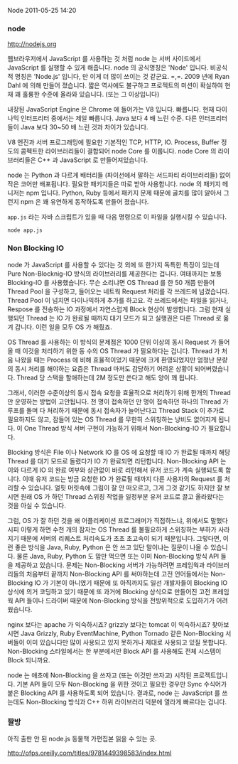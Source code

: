 Node
2011-05-25 14:20
 
### node

<http://nodejs.org>

웹브라우저에서 JavaScript 를 사용하는 것 처럼 node 는 서버 사이드에서 JavaScript 를 실행할 수 있게 해줍니다. node 의 공식명칭은 'Node' 입니다. 비공식적 명칭은 'Node.js' 입니다, 만 이게 더 많이 쓰이는 것 같군요. =,=. 2009 년에 Ryan Dahl 에 의해 만들어 졌습니다. 짧은 역사에도 불구하고 프로젝트의 미션이 확실하여 현재 꽤 훌륭한 수준에 올라와 있습니다. (또는 그 이상입니다) 

내장된 JavaScript Engine 은 Chrome 에 들어가는 V8 입니다. 빠릅니다. 현재 다이나믹 인터프리터 중에서는 제일 빠릅니다. Java 보다 4 배 느린 수준. 다른 인터프리터들이 Java 보다 30~50 배 느린 것과 차이가 있습니다. 

V8 엔진과 서버 프로그래밍에 필요한 기본적인 TCP, HTTP, IO. Process, Buffer 정도의 콤펙트한 라이브러리들이 결합되어 node Core 를 이룹니다. node Core 의 라이브러리들은 C++ 과 JavaScript 로 만들어져있습니다.

node 는 Python 과 다르게 배터리들 (파이선에서 말하는 서드파티 라이브러리들) 없이 작은 코어만 배포됩니다. 필요한 패키지들은 따로 받아 사용합니다. node 의 패키지 메니저는 npm 입니다. Python, Ruby 등에서 패키지 문제 때문에 골치를 많이 앓아서 그런지 npm 은 꽤 유연하게 동작하도록 만들어 졌습니다.

`app.js` 라는 자바 스크립트가 있을 때 다음 명령으로 이 파일을 실행시킬 수 있습니다.

	node app.js

### Non Blocking IO

node 가 JavaScript 를 사용할 수 있다는 것 외에 또 한가지 독특한 특징이 있는데 Pure Non-Blocknig-IO 방식의 라이브러리를 제공한다는 겁니다. 여태까지는 보통 Blocking-IO 를 사용했습니다. 무슨 소리냐면 OS Thread 를 한 50 개쯤 만들어 Thread Pool 을 구성하고, 들어오는 네트웍 Request 처리를 각 쓰레드에 넘겼습니다. Thread Pool 이 넘치면 다이나믹하게 추가를 하고요. 각 쓰레드에서는 파일을 읽거나, Respose 를 전송하는 IO 과정에서 자연스럽게 Block 현상이 발생합니다. 그럼 현재 실행되던 Thread 는 IO 가 완료될 때까지 대기 모드가 되고 실행권은 다른 Thread 로 옮겨 갑니다. 이런 일을 모두 OS 가 해줬죠.

OS Thread 를 사용하는 이 방식의 문제점은 1000 단위 이상의 동시 Request 가 들어올 때 이것을 처리하기 위한 동 수의 OS Thread 가 필요하다는 겁니다. Thread 가 처음 나왔을 때는 Process 에 비해 효율적이었기 때문에 크게 환영되었지만 엄청난 분량의 동시 처리를 해야하는 요즘은 Thread 마저도 감당하기 어려운 상황이 되어버렸습니다. Thread 당 스택을 할애하는데 2M 정도만 쓴다고 해도 양이 꽤 됩니다.

그래서, 이러한 수준이상의 동시 접속 요청을 효율적으로 처리하기 위해 한개의 Thread 만 운영하는 방법이 고안됩니다. 천 명이 접속하던 만 명이 접속하던 하나의 Thread 가 루프를 돌며 다 처리하기 때문에 동시 접속자가 늘어난다고 Thread Stack 이 추가로 필요하지도 않고, 잠들어 있는 OS Thread 를 무한히 스위칭하는 낭비도 없어지게 됩니다. 이 One Thread 방식 서버 구현이 가능하기 위해서 Non-Blocking-IO 가 필요합니다.

Blocking 방식은 File 이나 Network IO 를 OS 에 요청할 때 IO 가 완료될 때까지 해당 Thread 를 대기 모드로 돌렸다가 IO 가 완료되면 리턴합니다. Non-Blocking API 는 이와 다르게 IO 의 완료 여부와 상관없이 바로 리턴해서 유저 코드가 계속 실행되도록 합니다. 이때 유저 코드는 방금 요청한 IO 가 완료될 때까지 다른 사용자의 Request 를  처리할 수 있습니다. 얼핏 머릿속에 그림이 잘 안 떠오르고,  그게 그것 같기도 하지만 잘 보시면 원래 OS 가 하던 Thread 스위칭 작업을 일정부분 유저 코드로 끌고 올라왔다는 것을 아실 수 있습니다.

그럼, OS 가 잘 하던 것을 왜 어플리케이션 프로그래머가 직접하느냐, 위에서도 말했다 시피 이렇게 하면 수천 개의 잠자는 OS Thread 를 불필요하게 스위칭하는 부하가 사라지기 때문에 서버의 리퀘스트 처리속도가 초초 초고속이 되기 때문입니다. 그렇다면, 이런 좋은 방식을 Java, Ruby, Python 은 안 쓰고 있단 말이냐는 질문이 나올 수 있습니다. 물론 Java, Ruby, Python 도 맘만 먹으면 또는 이미 Non-Blocking 방식 API 들을 제공하고 있습니다. 문제는 Non-Blocking 서버가 가능하려면 프레임웍과  라이브러리들의 처음부터 끝까지 Non-Blocking API 를 써야하는데 고전 언어들에서는 Non-Blocking IO 가 기본이 아니였기 때문에 또 아직까지도 일선 개발자들이 Blocking IO 상식에 의거 코딩하고 있기 때문에 또 과거에 Blocking 상식으로 만들어진 고전 프레임웍 API 들이나 드라이버 때문에
Non-Blocking 방식을 전방위적으로 도입하기가 어려웠습니다.

nginx 보다는 apache 가 익숙하시죠? grizzly 보다는 tomcat 이 익숙하시죠? 찾아보시면 Java Grizzly, Ruby EventMachine, Python Tornado 같은 Non-Blocking 서버들이 이미 있습니다만 많이 사용되고 있지 못하거나 제대로 사용되고 있질 못합니다. Non-Blocking 스타일에서는 한 부분에서만 Block API 를 사용해도 전체 시스템이 Block 되니까요.

node 는 애초에 Non-Blocking 을 쓰자고 (또는 이것만 쓰자고) 시작된 프로젝트입니다. 기본 API 들이 모두 Non-Blocking 을 위한 것이고 필요한 경우만 Sync 수식어가 붙은 Blocking API 를 사용하도록 되어 있습니다. 결과로, node 는 JavaScript 를 쓰는데도 Non-Blocking 방식과 C++ 하위 라이브러리 덕분에 열라게 빠르다는 겁니다.

### 짤방

아직 출판 안 된 node.js 동물책 가편집본 읽을 수 있는 곳.

<http://ofps.oreilly.com/titles/9781449398583/index.html>